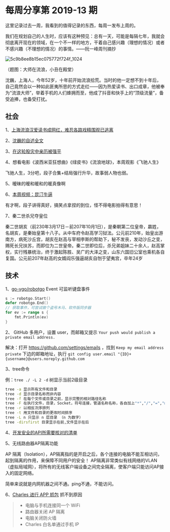 # 每周分享第 2019-13 期

这里记录过去一周，我看到的值得记录的东西，每周一发布上周的。

我们在规划自己的人生时，应该有这种预见：总有一天，可能是每隔七年，我就会彻底离开现在的领域，在一个不一样的地方，干着自己感兴趣（理想的情况）或者不感兴趣（不理想的情况）的事情。——阮一峰周刊摘抄

![5c9b8ee8b15ec075772f724f_1024](https://user-images.githubusercontent.com/25633544/55301786-dea5f800-5470-11e9-95d9-fd656e934c10.jpg)

（题图：大师在流浪，小丑在殿堂）

沈巍，上海人，今年52岁，十年前开始流浪拾荒。当时的他一定想不到十年后，自己竟然会以一种如此匪夷所思的方式走红——因为热爱读书、出口成章，他被奉为“流浪大师”，举着手机的人们蜂拥而至，他成了抖音和快手上的“顶级流量”，备受追捧，也备受打扰。

## 社会

1、[上海流浪汉爱读书成网红，难忍各路戏精围观已逃离](https://baike.baidu.com/tashuo/browse/content?id=2abb8e96250159f70d4f1808&lemmaId=23365265&fromLemmaModule=pcBottom)

2、[沈巍的自述全文](https://user-images.githubusercontent.com/25633544/55301904-83c0d080-5471-11e9-9819-fe65c77fb414.jpg)

3、[在这轮股灾中亲历被强平](https://www.jisilu.cn/question/31818)

4、想看电影《波西米亚狂想曲》《绿皮书》《流浪地球》，本周观影《飞驰人生》

飞驰人生，3分吧，段子合集+结局强行升华，故事弱人物也弱。

5、暧昧的暧和暖和的暖真像啊

6、[本周视频：昆汀牛逼](https://weibo.com/tv/v/HmxoXlTWO?fid=1034:4353713372907895)

有才啊，段子讲得真好，搞笑点拿捏的到位，怪不得电影拍得有意思！

7、秦二世杀兄夺皇位

秦二世胡亥（前230年3月17日－前207年10月1日），是秦朝第二位皇帝，嬴姓，名胡亥，是秦始皇第十八子。从中车府令赵高学习狱法。公元前210年，始皇出游南方，病死沙丘宫，胡亥在赵高与宰相李斯的帮助下，秘不发丧，发动沙丘之变，赐死长兄扶苏，而即位为二世皇帝。秦二世即位后，杀兄弟姐妹二十余人，赵高掌权，实行残暴统治，终于激起陈胜、吴广的大泽之变，山东六国旧公室也乘机各自复国。公元前207年赵高的女婿阎乐强逼胡亥自刎于望夷宫，卒年24岁

## 技术

1、[go-vgo/robotgo](https://github.com/go-vgo/robotgo) Event 可监听键盘事件
```go
s := robotgo.Start()
defer robotgo.End()
// 获取事件，可尝试做个盗号木马、软件版同步器
for ev := range s {
    fmt.Println(ev)
}
```

2、 GitHub 多用户，设置 user，而邮箱又提示 `Your push would publish a private email address.`

解决：打开 https://github.com/settings/emails ，找到 `Keep my email address private` 下边的邮箱地址，执行 `git config user.email "{ID}+{username}@users.noreply.github.com`


3、tree命令

例：`tree ./ -L 2 -d` 树显示当前2级目录

```bash
tree -a 显示所有文件和目录
tree -d 显示目录名称而非内容
tree -f 在每个文件或目录之前，显示完整的相对路径名称
tree -F 在执行文件，目录，Socket，符号连接，管道名称名称，各自加上"*","/","=","@","|"号。
tree -r 以相反次序排列
tree -t 用文件和目录的更改时间排序
tree -L n 只显示 n 层目录 （n 为数字）
tree -dirsfirst 目录显示在前,文件显示在后
```

4、[开发安全的API所需要核对的清单](https://github.com/shieldfy/API-Security-Checklist/blob/master/README-zh.md)

5、无线路由器AP隔离功能

AP 隔离（Isolation），AP隔离指的是开启之后，各个连接的电脑不能互相访问，起到隔离的作用，来保障不同用户的安全！ AP隔离非常类似有线网络的VLAN（虚拟局域网），将所有的无线客户端设备之间完全隔离，使客户端只能访问AP接入的固定网络。

简单来说就是内网机器之间不通。ping不通，不能访问。

6、[Charles 进行 APP 抓包](https://www.jianshu.com/p/8034b451585b) 抓不到原因

> * 电脑与手机连接同一个 WiFi
> * 路由器关闭 AP 隔离
> * 电脑关闭防火墙
> * Charles 白名单通过手机 IP

